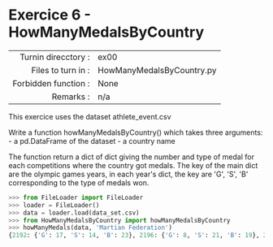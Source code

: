 # Exercice 6 - HowManyMedalsByCountry

|                         |                    |
| -----------------------:| ------------------ |
|   Turnin direcctory :   |  ex00              |
|   Files to turn in :    |  HowManyMedalsByCountry.py |
|   Forbidden function :  |  None              |
|   Remarks :             |  n/a               |

This exercice uses the dataset athlete_event.csv

Write a function howManyMedalsByCountry() which takes three arguments:
	- a pd.DataFrame of the dataset
	- a country name

The function return a dict of dict giving the number and type of medal for each competitions where the country got medals. 
The key of the main dict are the olympic games years, in each year's dict, the key are 'G', 'S', 'B' corresponding to the type of medals won.

```python
>>> from FileLoader import FileLoader
>>> loader = FileLoader()
>>> data = loader.load(data_set.csv)
>>> from HowManyMedalsByCountry import howManyMedalsByCountry
>>> howManyMedals(data, 'Martian Federation')
{2192: {'G': 17, 'S': 14, 'B': 23}, 2196: {'G': 8, 'S': 21, 'B': 19}, 2200: {'G': 26, 'S': 19, 'B': 7}}
```
